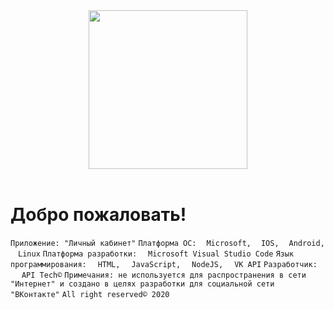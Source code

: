 <div align="center">
  <a href="https://vk.com/centobr42_press_center/">
    <img width="254" height="254" src="https://sun9-68.userapi.com/c845321/v845321615/a3f6e/VtwaS87uOz0.jpg">
  </a>
  <br>
  <br>
</div>

# Добро пожаловать!
`Приложение: "Личный кабинет"`
`Платформа OC:` <img width="12" height="12" src="https://upload.wikimedia.org/wikipedia/commons/thumb/9/94/M_box.svg/1024px-M_box.svg.png">`Microsoft,` <img width="12" height="12" src="https://mobil-clinic.ru/wp-content/uploads/2017/03/Apple_logo_black.svg_.png">`IOS,` <img width="12" height="12" src="https://fontalpina.com/images/green-clipart-transparent-png-6.png">`Android,` <img width="12" height="12" src="http://pngimg.com/uploads/linux/linux_PNG21.png">`Linux`
`Платформа разработки:` <img width="14" height="14" src="https://artemzhuravlev.com/wp-content/uploads/2017/08/visual-studio-code-logo.png">`Microsoft Visual Studio Code`
`Язык программирования:` <img width="14" height="14" src="https://i.pinimg.com/originals/fb/1e/7f/fb1e7f9db2540c3194a9179094a925e2.png">`HTML,` <img width="14" height="14" src="https://www.ascendtraining.com/wp-content/uploads/2015/06/javascript.png">`JavaScript,` <img width="14" height="14" src="https://skillvalue.com/jobs/wp-content/uploads/sites/7/2019/10/nodejs-developer-full-time-job-bucharest.png">`NodeJS,` <img width="14" height="14" src="https://cdn.imgbin.com/18/5/2/imgbin-representational-state-transfer-application-programming-interface-computer-icons-web-api-computer-software-others-wVDdj7ACXn2ANQryeExRJg00V.jpg">`VK API`
`Разработчик:`<img width="14" height="14" src="https://sun1-95.userapi.com/rogzhTreXgY1q_nBZ8YX1sRGHfDq5Z3tUBpJUA/g1FX7Vyc92U.jpg"> `API Tech©`
`Примечания: не используется для распространения в сети "Интернет" и создано в целях разработки для социальной сети "ВКонтакте"`
`All right reserved© 2020 `
